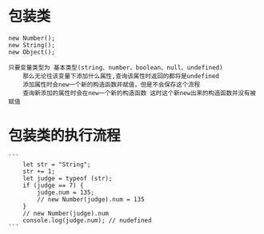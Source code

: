 # 包装类

    new Number();
    new String();
    new Object();

    只要变量类型为 基本类型(string、number、boolean、null、undefined)
        那么无论往该变量下添加什么属性,查询该属性时返回的都将是undefined
        添加属性时会new一个新的构造函数并赋值，但是不会保存这个流程
        查询新添加的属性时会在new一个新的构造函数 这时这个新new出来的构造函数并没有被赋值

# 包装类的执行流程

    ```
        let str = "String";
        str += 1;
        let judge = typeof (str);
        if (judge == 7) {
            judge.num = 135;
            // new Number(judge).num = 135
        }
        // new Number(judge).num
        console.log(judge.num); // nudefined
    ```